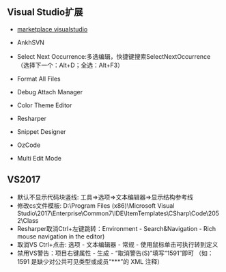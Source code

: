 ## Visual Studio扩展

- [marketplace visualstudio](https://marketplace.visualstudio.com/)

- AnkhSVN
- Select Next Occurrence:多选编辑，快捷键搜索SelectNextOccurrence（选择下一个：Alt+D；全选：Alt+F3）
- Format All Files
- Debug Attach Manager
- Color Theme Editor
- Resharper
- Snippet Designer
- OzCode
- Multi Edit Mode


## VS2017

- 默认不显示代码块竖线: 工具=>选项=>文本编辑器=>显示结构参考线
- 修改cs文件模板: D:\Program Files (x86)\Microsoft Visual Studio\2017\Enterprise\Common7\IDE\ItemTemplates\CSharp\Code\2052\Class
- Resharper取消Ctrl+左键跳转：Environment - Search&Navigation - Rich mouse navigation in the editor)
- 取消VS Ctrl+点击: 选项 - 文本编辑器 - 常规 - 使用鼠标单击可执行转到定义
- 禁用VS警告：项目右键属性 - 生成 - “取消警告(S)”填写“1591”即可  （如：1591 是缺少对公共可见类型或成员“***”的 XML 注释）